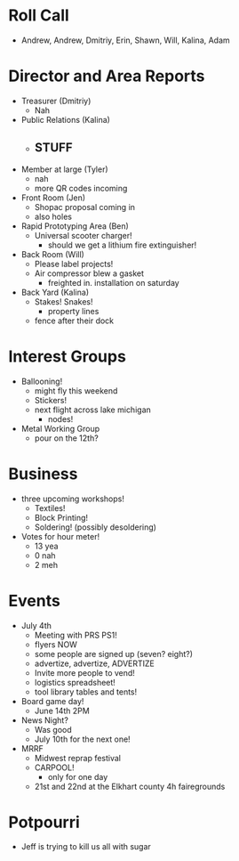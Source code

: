 # Roll Call
- Andrew, Andrew, Dmitriy, Erin, Shawn, Will, Kalina, Adam

# Director and Area Reports

- Treasurer (Dmitriy)
  - Nah
- Public Relations (Kalina)
  - STUFF
    -
- Member at large (Tyler)
  - nah
  - more QR codes incoming
- Front Room (Jen)
  - Shopac proposal coming in
  - also holes
- Rapid Prototyping Area (Ben)
  - Universal scooter charger!
    - should we get a lithium fire extinguisher!
- Back Room (Will)
  - Please label projects!
  - Air compressor blew a gasket
    - freighted in. installation on saturday
- Back Yard (Kalina)
  - Stakes! Snakes!
    - property lines
  - fence after their dock
# Interest Groups
- Ballooning!
  - might fly this weekend
  - Stickers!
  - next flight across lake michigan
    - nodes!
- Metal Working Group
  - pour on the 12th?
# Business
  - three upcoming workshops!
    - Textiles!
    - Block Printing!
    - Soldering! (possibly desoldering)
  - Votes for hour meter!
    - 13 yea
    - 0 nah
    - 2 meh
# Events
  - July 4th
    - Meeting with PRS PS1!
    - flyers NOW
    - some people are signed up (seven? eight?)
    - advertize, advertize, ADVERTIZE
    - Invite more people to vend!
    - logistics spreadsheet!
    - tool library tables and tents!
  - Board game day!
    - June 14th 2PM
  - News Night?
    - Was good
    - July 10th for the next one!
  - MRRF
    - Midwest reprap festival
    - CARPOOL! 
      - only for one day
    - 21st and 22nd at the Elkhart county 4h fairegrounds
# Potpourri 
  - Jeff is trying to kill us all with sugar
